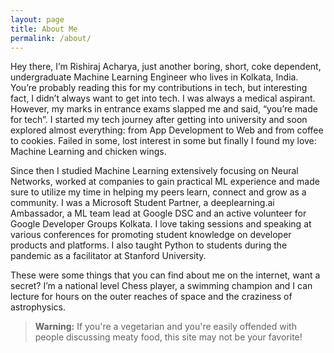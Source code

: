 ```yaml
---
layout: page
title: About Me
permalink: /about/
---
```


Hey there, I’m Rishiraj Acharya, just another boring, short, coke dependent, undergraduate Machine Learning Engineer who lives in Kolkata, India. You’re probably reading this for my contributions in tech, but interesting fact, I didn’t always want to get into tech. I was always a medical aspirant. However, my marks in entrance exams slapped me and said, “you’re made for tech”. I started my tech journey after getting into university and soon explored almost everything: from App Development to Web and from coffee to cookies. Failed in some, lost interest in some but finally I found my love: Machine Learning and chicken wings.

Since then I studied Machine Learning extensively focusing on Neural Networks, worked at companies to gain practical ML experience and made sure to utilize my time in helping my peers learn, connect and grow as a community. I was a Microsoft Student Partner, a deeplearning.ai Ambassador, a ML team lead at Google DSC and an active volunteer for Google Developer Groups Kolkata. I love taking sessions and speaking at various conferences for promoting student knowledge on developer products and platforms. I also taught Python to students during the pandemic as a facilitator at Stanford University.

These were some things that you can find about me on the internet, want a secret? I’m a national level Chess player, a swimming champion and I can lecture for hours on the outer reaches of space and the craziness of astrophysics.

> **Warning:** If you're a vegetarian and you're easily offended with people discussing meaty food, this site may not be your favorite!
